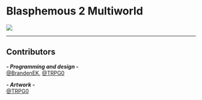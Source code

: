 # Blasphemous 2 Multiworld

<img src="https://img.shields.io/github/downloads/BrandenEK/BlasII.Randomizer.Multiworld/total?color=872124&style=for-the-badge">

---

## Contributors

***- Programming and design -*** <br>
[@BrandenEK](https://github.com/BrandenEK), [@TRPG0](https://github.com/TRPG0)

***- Artwork -*** <br>
[@TRPG0](https://github.com/TRPG0)
